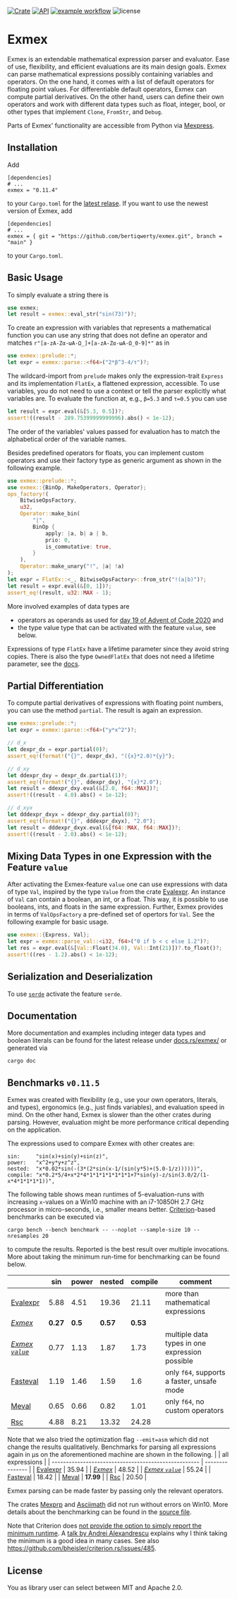 [![Crate](https://img.shields.io/crates/v/exmex.svg)](https://crates.io/crates/exmex)
[![API](https://docs.rs/exmex/badge.svg)](https://docs.rs/exmex)
[![example workflow](https://github.com/bertiqwerty/exmex/actions/workflows/rust.yml/badge.svg)](https://github.com/bertiqwerty/exmex)
![license](https://img.shields.io/crates/l/exmex.svg)
# Exmex

Exmex is an extendable mathematical expression parser and evaluator. Ease of use, flexibility, and efficient evaluations are its main design goals. Exmex can parse mathematical expressions possibly containing variables and operators. On the one hand, it comes with a list of default operators for floating point values. For differentiable default operators, Exmex can compute partial derivatives. On the other hand, users can define their own operators and work with different data types such as float, integer, bool, or other types that implement `Clone`, `FromStr`, and `Debug`.

Parts of Exmex' functionality are accessible from Python via [Mexpress](https://github.com/bertiqwerty/mexpress).

## Installation
Add
```
[dependencies]
# ...
exmex = "0.11.4"
```
to your `Cargo.toml` for the [latest relase](https://crates.io/crates/exmex). If you want to use the newest version of Exmex, add
```
[dependencies]
# ...
exmex = { git = "https://github.com/bertiqwerty/exmex.git", branch = "main" }
```
to your `Cargo.toml`.
## Basic Usage
To simply evaluate a string there is
```rust
use exmex;
let result = exmex::eval_str("sin(73)")?;
```
To create an expression with variables that represents a mathematical function you can use any string that does not define an operator and matches `r"[a-zA-Zα-ωΑ-Ω_]+[a-zA-Zα-ωΑ-Ω_0-9]*"` as in
```rust
use exmex::prelude::*;
let expr = exmex::parse::<f64>("2*β^3-4/τ")?;
```
The wildcard-import from `prelude` makes only the expression-trait `Express` and its implementation `FlatEx`, a flattened expression, accessible. To use variables, you do not need to use a context or tell the parser explicitly what variables are. To evaluate the function at, e.g., `β=5.3` and `τ=0.5` you can use
```rust
let result = expr.eval(&[5.3, 0.5])?;
assert!((result - 289.75399999999996).abs() < 1e-12);
```
The order of the variables' values passed for evaluation has to match the alphabetical order of the variable names. 

Besides predefined operators for floats, you can implement custom operators and use their factory type as generic argument as shown in the following example.
```rust
use exmex::prelude::*;
use exmex::{BinOp, MakeOperators, Operator};
ops_factory!(
    BitwiseOpsFactory,
    u32,
    Operator::make_bin(
        "|",
        BinOp {
            apply: |a, b| a | b,
            prio: 0,
            is_commutative: true,
        }
    ),
    Operator::make_unary("!", |a| !a)
);
let expr = FlatEx::<_, BitwiseOpsFactory>::from_str("!(a|b)")?;
let result = expr.eval(&[0, 1])?;
assert_eq!(result, u32::MAX - 1);
```
More involved examples of data types are
* operators as operands as used for [day 19 of Advent of Code 2020](https://www.ninety.de/log/index.php/en/2021/11/11/parsing-operators-in-rust/) and
* the type value type that can be activated with the feature `value`, see below.

Expressions of type `FlatEx` have a lifetime parameter since they avoid string copies. There is also the type `OwnedFlatEx` that does not need a lifetime parameter, see the [docs](https://docs.rs/exmex/#owned-expression).
## Partial Differentiation

To compute partial derivatives of expressions with floating point numbers, you can use the method `partial`. The result is again an expression.

```rust
use exmex::prelude::*;
let expr = exmex::parse::<f64>("y*x^2")?;

// d_x
let dexpr_dx = expr.partial(0)?;
assert_eq!(format!("{}", dexpr_dx), "({x}*2.0)*{y}");

// d_xy
let ddexpr_dxy = dexpr_dx.partial(1)?;
assert_eq!(format!("{}", ddexpr_dxy), "{x}*2.0");
let result = ddexpr_dxy.eval(&[2.0, f64::MAX])?;
assert!((result - 4.0).abs() < 1e-12);

// d_xyx
let dddexpr_dxyx = ddexpr_dxy.partial(0)?;
assert_eq!(format!("{}", dddexpr_dxyx), "2.0");
let result = dddexpr_dxyx.eval(&[f64::MAX, f64::MAX])?;
assert!((result - 2.0).abs() < 1e-12);
```

## Mixing Data Types in one Expression with the Feature `value`

After activating the Exmex-feature `value` one can use expressions with data of type `Val`, inspired by the type `Value` from the crate [Evalexpr](https://crates.io/crates/evalexpr). An instance of `Val` can contain a boolean, an int, or a float. This way, it is possible to use booleans, ints, and floats in the same expression. Further, Exmex provides in terms of `ValOpsFactory`  a pre-defined set of opertors for `Val`. See the following example for basic usage.
```rust
use exmex::{Express, Val};
let expr = exmex::parse_val::<i32, f64>("0 if b < c else 1.2")?;
let res = expr.eval(&[Val::Float(34.0), Val::Int(21)])?.to_float()?;
assert!((res - 1.2).abs() < 1e-12);
```

## Serialization and Deserialization

To use [`serde`](https://serde.rs/) activate the feature `serde`.
 

## Documentation
More documentation and examples including integer data types and boolean literals can be found for the latest release under [docs.rs/exmex/](https://docs.rs/exmex/) or generated via
```
cargo doc
```

## Benchmarks `v0.11.5`

Exmex was created with flexibility (e.g., use your own operators, literals, and types), ergonomics (e.g., just finds variables), and evaluation speed in mind. On the other hand, Exmex is slower than the other crates during parsing. However, evaluation might be more performance critical depending on the application. 

The expressions used to compare Exmex with other creates are:
```
sin:     "sin(x)+sin(y)+sin(z)",
power:   "x^2+y*y+z^z",
nested:  "x*0.02*sin(-(3*(2*sin(x-1/(sin(y*5)+(5.0-1/z))))))",
compile: "x*0.2*5/4+x*2*4*1*1*1*1*1*1*1+7*sin(y)-z/sin(3.0/2/(1-x*4*1*1*1*1))",
```
The following table shows mean runtimes of 5-evaluation-runs with increasing `x`-values on a Win10 machine with an i7-10850H 2.7 GHz processor in micro-seconds, i.e., smaller means better. [Criterion](https://docs.rs/criterion/0.3.4/criterion/)-based benchmarks can be executed via
```
cargo bench --bench benchmark -- --noplot --sample-size 10 --nresamples 20
```
to compute the results. Reported is the best result over multiple invocations. More about taking the minimum run-time for benchmarking can be found below.

|                                                      | sin      | power   | nested   | compile  | comment                                        |
| ---------------------------------------------------- | -------- | ------- | -------- | -------- | ---------------------------------------------- |
| [Evalexpr](https://docs.rs/evalexpr/6.3.0/evalexpr/) | 5.88     | 4.51    | 19.36    | 21.11    | more than mathematical expressions             |
| *[Exmex](https://docs.rs/exmex)*                     | **0.27** | **0.5** | **0.57** | **0.53** |                                                |
| *[Exmex `value`](https://docs.rs/exmex)*             | 0.77     | 1.13    | 1.87     | 1.73     | multiple data types in one expression possible |
| [Fasteval](https://docs.rs/fasteval/0.2.4/fasteval/) | 1.19     | 1.46    | 1.59     | 1.6      | only `f64`, supports a faster, unsafe mode     |
| [Meval](https://docs.rs/meval/0.2.0/meval/)          | 0.65     | 0.66    | 0.82     | 1.01     | only `f64`, no custom operators                |
| [Rsc](https://docs.rs/rsc/2.0.0/rsc/)                | 4.88     | 8.21    | 13.32    | 24.28    |                                                |


Note that we also tried the optimization flag `--emit=asm` which did not change the results qualitatively. Benchmarks for parsing all expressions again in μs on the aforementioned machine are shown in the following.
|                                                      | all expressions |
| ---------------------------------------------------- | --------------- |
| [Evalexpr](https://docs.rs/evalexpr/6.3.0/evalexpr/) | 35.94           |
| *[Exmex](https://docs.rs/exmex)*                     | 48.52           |
| *[Exmex `value`](https://docs.rs/exmex)*             | 55.24           |
| [Fasteval](https://docs.rs/fasteval/0.2.4/fasteval/) | 18.42           |
| [Meval](https://docs.rs/meval/0.2.0/meval/)          | **17.99**       |
| [Rsc](https://docs.rs/rsc/2.0.0/rsc/)                | 20.50           |

Exmex parsing can be made faster by passing only the relevant operators. 

The crates [Mexprp](https://docs.rs/mexprp/0.3.0/mexprp/) and [Asciimath](https://docs.rs/asciimath/0.8.8/asciimath/) did not run without errors on Win10. More details about the benchmarking can be found in the [source file](https://github.com/bertiqwerty/exmex/blob/main/benches/benchmark.rs). 

Note that Criterion does [not provide the option to simply report the minimum runtime](https://bheisler.github.io/criterion.rs/book/analysis.html). A [talk by
Andrei Alexandrescu](https://youtu.be/vrfYLlR8X8k?t=1024) explains why I think taking the minimum is a good idea in many cases. See also https://github.com/bheisler/criterion.rs/issues/485.

## License
You as library user can select between MIT and Apache 2.0.
